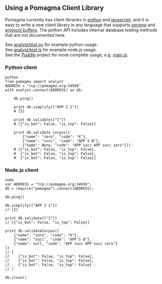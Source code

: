 ## Using a Pomagma Client Library

Pomagma currently has client libraries in
[python](#python) and
[javascript](#js),
and it is easy to write a new client library
in any language that supports
[zeromq](http://zeromq.org/bindings:_start) and
[protocol buffers](https://developers.google.com/protocol-buffers/docs/reference/other).
The python API includes internal database testing methods
that are not documented here.

See [analyst/test.py](/src/analyst/test.py) for example python usage.<br/>
See [analyst/test.js](/src/analyst/test.js) for example node.js usage.<br/>
See the [Puddle](https://github.com/fritzo/puddle) project for more complete
usage, e.g. [main.js](https://github.com/fritzo/puddle/blob/master/main.js).

### Python client <a name=python></a>

    python
    from pomagma import analyst
    ADDRESS = "tcp://pomagma.org:34936"
    with analyst.connect(ADDRESS) as db:

        db.ping()

        print db.simplify(["APP I I"])
        # [I]

        print db.validate(["I"])
        # [{"is_bot": False, "is_top": False}]

        print db.validate_corpus([
            {"name": "zero", "code": "K"},
            {"name": "succ", "code": "APP S B"},
            {"name": None, "code": "APP succ APP succ zero"}])
        # [{"is_bot": False, "is_top": False},
        #  {"is_bot": False, "is_top": False},
        #  {"is_bot": False, "is_top": False}]
            

### Node.js client <a name=js></a>

    node
    var ADDRESS = "tcp://pomagma.org:34936";
    db = require("pomagma").connect(ADDRESS);

    db.ping()

    db.simplify(["APP I I"])
    // [I]

    print db.validate(["I"])
    // [{"is_bot": False, "is_top": False}]

    print db.validateCorpus([
        {"name": "zero", "code": "K"},
        {"name": "succ", "code": "APP S B"},
        {"name": null, "code": "APP succ APP succ zero"}
    ])
    // [
    //    {"is_bot": False, "is_top": False},
    //    {"is_bot": False, "is_top": False},
    //    {"is_bot": False, "is_top": False}
    // ]

    db.close()
